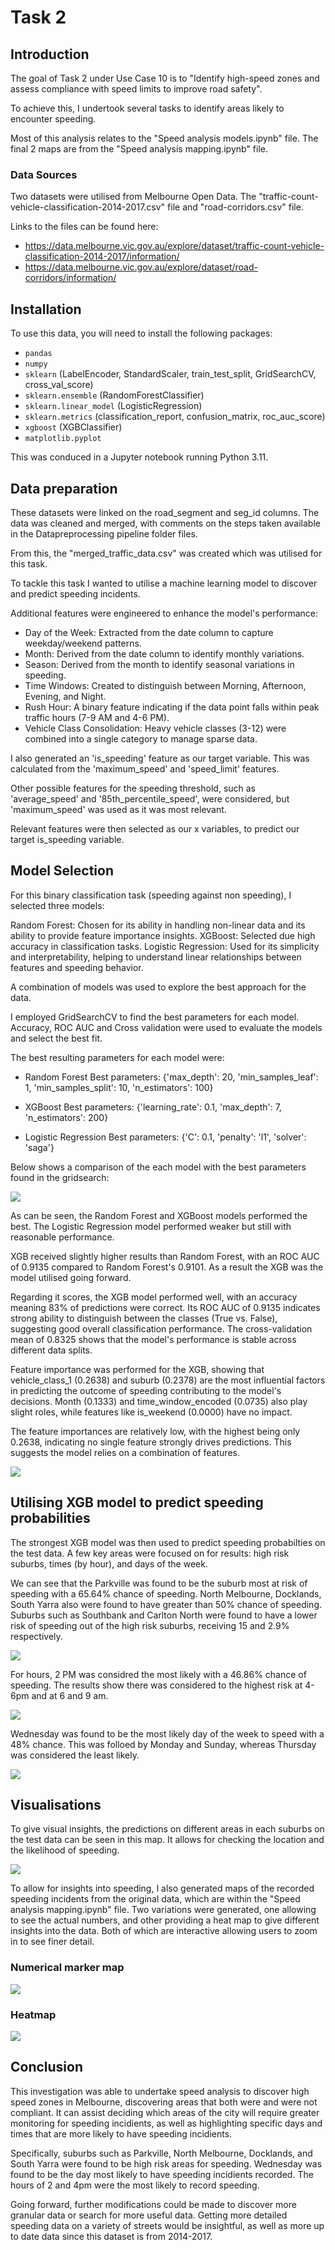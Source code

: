 # Task 2
## Introduction

The goal of Task 2 under Use Case 10 is to "Identify high-speed zones and assess compliance with speed limits to improve road safety".

To achieve this, I undertook several tasks to identify areas likely to encounter speeding.

Most of this analysis relates to the "Speed analysis models.ipynb" file. The final 2 maps are from the "Speed analysis mapping.ipynb" file.


### Data Sources 

Two datasets were utilised from Melbourne Open Data. The "traffic-count-vehicle-classification-2014-2017.csv" file and "road-corridors.csv" file. 

Links to the files can be found here:

- https://data.melbourne.vic.gov.au/explore/dataset/traffic-count-vehicle-classification-2014-2017/information/
- https://data.melbourne.vic.gov.au/explore/dataset/road-corridors/information/

## Installation

To use this data, you will need to install the following packages:

- `pandas`
- `numpy`
- `sklearn` (LabelEncoder, StandardScaler, train_test_split, GridSearchCV, cross_val_score)
- `sklearn.ensemble` (RandomForestClassifier)
- `sklearn.linear_model` (LogisticRegression)
- `sklearn.metrics` (classification_report, confusion_matrix, roc_auc_score)
- `xgboost` (XGBClassifier)
- `matplotlib.pyplot`

This was conduced in a Jupyter notebook running Python 3.11.

## Data preparation

These datasets were linked on the road_segment and seg_id columns. The data was cleaned and merged, with comments on the steps taken available in the Datapreprocessing pipeline folder files.


From this, the "merged_traffic_data.csv" was created which was utilised for this task.

To tackle this task I wanted to utilise a machine learning model to discover and predict speeding incidents.


Additional features were engineered to enhance the model's performance:
- Day of the Week: Extracted from the date column to capture weekday/weekend patterns.
- Month: Derived from the date column to identify monthly variations.
- Season: Derived from the month to identify seasonal variations in speeding.
- Time Windows: Created to distinguish between Morning, Afternoon, Evening, and Night.
- Rush Hour: A binary feature indicating if the data point falls within peak traffic hours (7-9 AM and 4-6 PM).
- Vehicle Class Consolidation: Heavy vehicle classes (3-12) were combined into a single category to manage sparse data.


I also generated an 'is_speeding' feature as our target variable. This was calculated from the 'maximum_speed' and 'speed_limit' features.

Other possible features for the speeding threshold, such as 'average_speed' and '85th_percentile_speed', were considered, but 'maximum_speed' was used as it was most relevant.

Relevant features were then selected as our x variables, to predict our target is_speeding variable.

## Model Selection

For this binary classification task (speeding against non speeding), I selected three models:

Random Forest: Chosen for its ability in handling non-linear data and its ability to provide feature importance insights.
XGBoost: Selected due high accuracy in classification tasks.
Logistic Regression: Used for its simplicity and interpretability, helping to understand linear relationships between features and speeding behavior.

A combination of models was used to explore the best approach for the data.

I employed GridSearchCV to find the best parameters for each model. Accuracy, ROC AUC and Cross validation were used to evaluate the models and select the best fit.

The best resulting parameters for each model were:
- Random Forest Best parameters: {'max_depth': 20, 'min_samples_leaf': 1, 'min_samples_split': 10, 'n_estimators': 100}

- XGBoost Best parameters: {'learning_rate': 0.1, 'max_depth': 7, 'n_estimators': 200}

- Logistic Regression Best parameters: {'C': 0.1, 'penalty': 'l1', 'solver': 'saga'}

Below shows a comparison of the each model with the best parameters found in the gridsearch:


![](./model_comparison.jpg)

As can be seen, the Random Forest and XGBoost models performed the best. The Logistic Regression model performed weaker but still with reasonable performance.

XGB received slightly higher results than Random Forest, with an ROC AUC of 0.9135 compared to Random Forest's 0.9101. As a result the XGB was the model utilised going forward.

Regarding it scores, the XGB model performed well, with an accuracy meaning 83% of predictions were correct. Its ROC AUC of 0.9135 indicates strong ability to distinguish between the classes (True vs. False), suggesting good overall classification performance. The cross-validation mean of 0.8325 shows that the model's performance is stable across different data splits.

Feature importance was performed for the XGB, showing that vehicle_class_1 (0.2638) and suburb (0.2378) are the most influential factors in predicting the outcome of speeding contributing to the model's decisions. Month (0.1333) and time_window_encoded (0.0735) also play slight roles, while features like is_weekend (0.0000) have no impact. 

The feature importances are relatively low, with the highest being only 0.2638, indicating no single feature strongly drives predictions. This suggests the model relies on a combination of features.

![](./feature_importance.jpg)

## Utilising XGB model to predict speeding probabilities

The strongest XGB model was then used to predict speeding probabilties on the test data. A few key areas were focused on for results: high risk suburbs, times (by hour), and days of the week.

We can see that the Parkville was found to be the suburb most at risk of speeding with a 65.64% chance of speeding. North Melbourne, Docklands, South Yarra also were found to have greater than 50% chance of speeding. Suburbs such as Southbank and Carlton North were found to have a lower risk of speeding out of the high risk suburbs, receiving 15 and 2.9% respectively.

![](./suburbs.jpg)

For hours, 2 PM was considred the most likely with a 46.86% chance of speeding. The results show there was considered to the highest risk at 4-6pm and at 6 and 9 am.

![](./hours.jpg)

Wednesday was found to be the most likely day of the week to speed with a 48% chance. This was folloed by Monday and Sunday, whereas Thursday was considered the least likely.

![](./days.jpg)

## Visualisations

To give visual insights, the predictions on different areas in each suburbs on the test data can be seen in this map. It allows for checking the location and the likelihood of speeding.

![](./high_risk_areas.jpg)


To allow for insights into speeding, I also generated maps of the recorded speeding incidents from the original data, which are within the "Speed analysis mapping.ipynb" file. Two variations were generated, one allowing to see the actual numbers, and other providing a heat map to give different insights into the data. Both of which are interactive allowing users to zoom in to see finer detail. 

### Numerical marker map

![](./marker_map.jpg)

### Heatmap

![](./heatmap.jpg)


## Conclusion

This investigation was able to undertake speed analysis to discover high speed zones in Melbourne, discovering areas that both were and were not compliant. It can assist deciding which areas of the city will require greater monitoring for speeding incidients, as well as highlighting specific days and times that are more likely to have speeding incidients.

Specifically, suburbs such as Parkville, North Melbourne, Docklands, and South Yarra were found to be high risk areas for speeding. Wednesday was found to be the day most likely to have speeding incidients recorded. The hours of 2 and 4pm were the most likely to record speeding.

Going forward, further modifications could be made to discover more granular data or search for more useful data. Getting more detailed speeding data on a variety of streets would be insightful, as well as more up to date data since this dataset is from 2014-2017.
